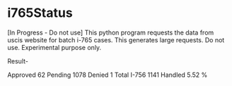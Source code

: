 # i765Status

[In Progress - Do not use]
This python program requests the data from uscis website for batch i-765 cases. This generates large requests. Do not use. Experimental purpose only.

Result-

Approved 62 Pending 1078 Denied 1 Total I-756 1141
Handled 5.52 %
